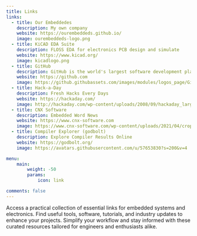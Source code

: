 ```yaml
---
title: Links
links:
  - title: Our Embeddedes
    description: My own company
    website: https://ourembeddeds.github.io/
    image: ourembeddeds-logo.png
  - title: KiCAD EDA Suite
    description: FLOSS EDA for electronics PCB design and simulate
    website: https://www.kicad.org/
    image: kicadlogo.png
  - title: GitHub
    description: GitHub is the world's largest software development platform.
    website: https://github.com
    image: https://github.githubassets.com/images/modules/logos_page/GitHub-Mark.png
  - title: Hack-a-Day
    description: Fresh Hacks Every Days
    website: https://hackaday.com/
    image: http://hackaday.com/wp-content/uploads/2008/09/hackaday_large.png
  - title: CNX Software
    description: Embedded Word News
    website: https://www.cnx-software.com
    image: https://www.cnx-software.com/wp-content/uploads/2021/04/cropped-CNX-Software-Square-Logo-Light-Grey-100x100.png
  - title: Compiler Explorer (godbolt)
    description: Explore Compiler Results Online
    website: https://godbolt.org/
    image: https://avatars.githubusercontent.com/u/57653830?s=200&v=4

menu:
    main: 
        weight: -50
        params:
            icon: link

comments: false
---
```


Access a practical collection of essential links for embedded systems and electronics. Find useful tools, software, tutorials, and industry updates to enhance your projects. Simplify your workflow and stay informed with these curated resources tailored for engineers and enthusiasts alike.